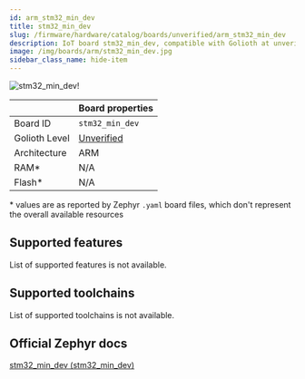 ```yaml
---
id: arm_stm32_min_dev
title: stm32_min_dev
slug: /firmware/hardware/catalog/boards/unverified/arm_stm32_min_dev
description: IoT board stm32_min_dev, compatible with Golioth at unverified level.
image: /img/boards/arm/stm32_min_dev.jpg
sidebar_class_name: hide-item
---
```


[//]: # (This is an auto-generated file, do not edit! Changes to it will be lost upon re-generation)

![stm32_min_dev!](/img/boards/arm/stm32_min_dev.jpg "stm32_min_dev")

|                | Board properties     |
| -------------  | -------------------- |
| Board ID       | `stm32_min_dev` |
| Golioth Level  | [Unverified](/firmware/hardware#unverified-boards) |
| Architecture   | ARM |
| RAM*           | N/A |
| Flash*         | N/A |

\* values are as reported by Zephyr `.yaml` board files, which don't represent the overall available resources



## Supported features

List of supported features is not available.

## Supported toolchains

List of supported toolchains is not available.

## Official Zephyr docs

[stm32_min_dev (stm32_min_dev)](https://docs.zephyrproject.org/3.6.0/boards/arm/stm32_min_dev/doc/index.html)
